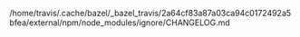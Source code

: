 /home/travis/.cache/bazel/_bazel_travis/2a64cf83a87a03ca94c0172492a5bfea/external/npm/node_modules/ignore/CHANGELOG.md